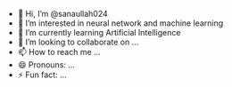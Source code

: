 - 👋 Hi, I’m @sanaullah024
- 👀 I’m interested in neural network and machine learning
- 🌱 I’m currently learning Artificial Intelligence
- 💞️ I’m looking to collaborate on ...
- 📫 How to reach me ...
- 😄 Pronouns: ...
- ⚡ Fun fact: ...

<!---
sanaullah024/sanaullah024 is a ✨ special ✨ repository because its `README.md` (this file) appears on your GitHub profile.
You can click the Preview link to take a look at your changes.
--->
